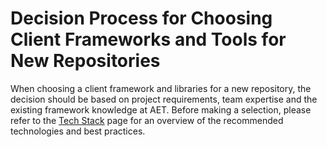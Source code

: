 # Decision Process for Choosing Client Frameworks and Tools for New Repositories

When choosing a client framework and libraries for a new repository, the decision should be based on project requirements, team expertise and the existing framework knowledge at AET. Before making a selection, please refer to the [Tech Stack](TECH_STACK.md) page for an overview of the recommended technologies and best practices.